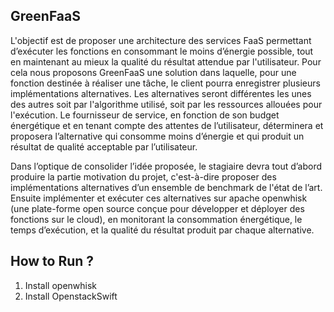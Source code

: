 ## GreenFaaS

L'objectif  est de proposer une architecture des services FaaS permettant d’exécuter les fonctions  en consommant le moins d’énergie possible, tout en maintenant au mieux la qualité du résultat attendue par l'utilisateur. Pour cela nous proposons GreenFaaS une solution dans laquelle, pour une fonction    destinée à réaliser une tâche, le client pourra enregistrer plusieurs implémentations alternatives. Les alternatives  seront différentes les unes des autres soit par l'algorithme utilisé, soit par les ressources allouées pour l'exécution. Le fournisseur de service, en  fonction de  son budget énergétique et en tenant compte des attentes de l’utilisateur,  déterminera et proposera l’alternative  qui consomme moins d’énergie  et  qui produit un résultat de qualité acceptable par l’utilisateur. 

Dans l’optique de consolider l’idée proposée, le stagiaire devra tout d’abord produire la partie motivation du projet, c'est-à-dire proposer des implémentations alternatives d’un ensemble de benchmark de l'état de l’art. Ensuite implémenter et exécuter ces alternatives sur apache openwhisk (une plate-forme open source conçue pour développer et déployer des fonctions sur le cloud), en  monitorant la consommation énergétique, le temps d’exécution, et la qualité du résultat produit par chaque alternative. 

## How to Run ? 

1. Install openwhisk
2. Install OpenstackSwift
